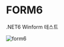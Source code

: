 # FORM6
.NET6 Winform 테스트

![form6](https://user-images.githubusercontent.com/39644202/236484611-4fdbd31d-f98a-4c09-a4ff-0272f43fbedb.png)
